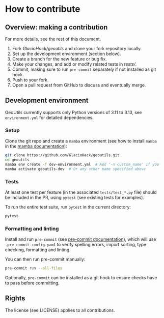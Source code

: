 # How to contribute

## Overview: making a contribution

For more details, see the rest of this document.

1. Fork _GlacioHack/geoutils_ and clone your fork repository locally.
2. Set up the development environment (section below).
3. Create a branch for the new feature or bug fix.
4. Make your changes, and add or modify related tests in _tests/_.
5. Commit, making sure to run `pre-commit` separately if not installed as git hook.
6. Push to your fork.
7. Open a pull request from GitHub to discuss and eventually merge.

## Development environment

GeoUtils currently supports only Python versions of 3.11 to 3.13, see `environment.yml` for detailed dependencies.

### Setup

Clone the git repo and create a `mamba` environment (see how to install `mamba` in the [mamba documentation](https://mamba.readthedocs.io/en/latest/)):

```bash
git clone https://github.com/GlacioHack/geoutils.git
cd geoutils
mamba env create -f dev-environment.yml  # Add '-n custom_name' if you want.
mamba activate geoutils-dev  # Or any other name specified above
```

### Tests

At least one test per feature (in the associated `tests/test_*.py` file) should be included in the PR, using `pytest` (see existing tests for examples).

To run the entire test suite, run `pytest` in the current directory:
```bash
pytest
```

### Formatting and linting

Install and run `pre-commit` (see [pre-commit documentation](https://pre-commit.com/)), which will use `.pre-commit-config.yaml` to verify spelling errors,
import sorting, type checking, formatting and linting.

You can then run pre-commit manually:
```bash
pre-commit run --all-files
```

Optionally, `pre-commit` can be installed as a git hook to ensure checks have to pass before committing.

## Rights

The license (see LICENSE) applies to all contributions.
